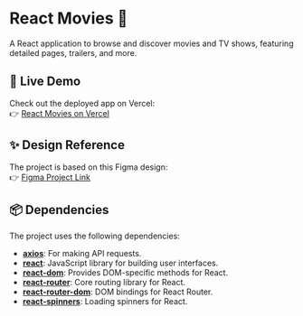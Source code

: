 # React Movies 🎥

A React application to browse and discover movies and TV shows, featuring detailed pages, trailers, and more.

## 🚀 Live Demo

Check out the deployed app on Vercel:  
👉 [React Movies on Vercel](https://reactmovies-iota.vercel.app/)

## ✨ Design Reference

The project is based on this Figma design:  
👉 [Figma Project Link](https://www.figma.com/design/TfUYyO7lGs5KEtQnjErnaR/React-Movies-2.0-(Copy)?node-id=130-6&node-type=frame&t=dj1R1LGDh73mC7nM-0)

## 📦 Dependencies

The project uses the following dependencies:

- **[axios](https://axios-http.com/)**: For making API requests.
- **[react](https://react.dev/)**: JavaScript library for building user interfaces.
- **[react-dom](https://react.dev/)**: Provides DOM-specific methods for React.
- **[react-router](https://reactrouter.com/)**: Core routing library for React.
- **[react-router-dom](https://reactrouter.com/)**: DOM bindings for React Router.
- **[react-spinners](https://www.davidhu.io/react-spinners/)**: Loading spinners for React.


